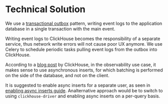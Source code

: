 # Technical Solution

We use a [transactional outbox][1] pattern, writing event logs to the
application database in a single transaction with the main event.

Writing event logs to ClickHouse becomes the responsibility of a separate
service, thus network write errors will not cause poor UX anymore. We use
Celery to schedule periodic tasks pulling event logs from the outbox into
ClickHouse.

According to a [blog post][2] by ClickHouse, in the observability use case, it
makes sense to use asynchronous inserts, for which batching is performed on the
side of the database, and not on the client.

It is suggested to enable async inserts for a separate user, as seen in 
[enabling async inserts guide][3]. Analternative approach would be to switch to
using `clickhouse-driver` and enabling async inserts on a per-query basis.

[1]: https://microservices.io/patterns/data/transactional-outbox.html
[2]: https://clickhouse.com/blog/asynchronous-data-inserts-in-clickhouse#sometimes-client-side-batching-is-not-feasible
[3]: https://clickhouse.com/docs/en/optimize/asynchronous-inserts#enabling-asynchronous-inserts
